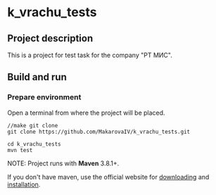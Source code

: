 # k_vrachu_tests
## Project description
This is a project for test task for the company "РТ МИС".

## Build and run

### Prepare environment
Open a terminal from where the project will be placed.

```
//make git clone
git clone https://github.com/MakarovaIV/k_vrachu_tests.git

cd k_vrachu_tests
mvn test
```
NOTE: Project runs with **Maven** 3.8.1+.

If you don't have maven,
use the official website for [downloading](https://maven.apache.org/download.cgi)
and [installation](https://maven.apache.org/install.html).
